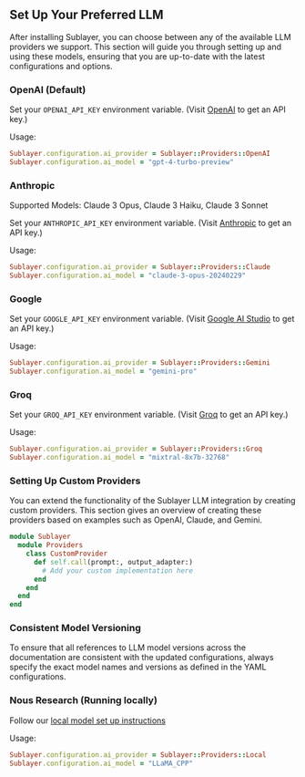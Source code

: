 ## Set Up Your Preferred LLM

After installing Sublayer, you can choose between any of the available LLM providers we support. This section will guide you through setting up and using these models, ensuring that you are up-to-date with the latest configurations and options.

### OpenAI (Default)

Set your `OPENAI_API_KEY` environment variable. (Visit [OpenAI](https://openai.com/product) to get an API key.)

Usage:

```ruby
Sublayer.configuration.ai_provider = Sublayer::Providers::OpenAI
Sublayer.configuration.ai_model = "gpt-4-turbo-preview"
```

### Anthropic

Supported Models: Claude 3 Opus, Claude 3 Haiku, Claude 3 Sonnet

Set your `ANTHROPIC_API_KEY` environment variable. (Visit [Anthropic](https://anthropic.com/) to get an API key.)

Usage:

```ruby
Sublayer.configuration.ai_provider = Sublayer::Providers::Claude
Sublayer.configuration.ai_model = "claude-3-opus-20240229"
```

### Google

Set your `GOOGLE_API_KEY` environment variable. (Visit [Google AI Studio](https://ai.google.dev/) to get an API key.)

Usage:

```ruby
Sublayer.configuration.ai_provider = Sublayer::Providers::Gemini
Sublayer.configuration.ai_model = "gemini-pro"
```

### Groq

Set your `GROQ_API_KEY` environment variable. (Visit [Groq](https://console.groq.com/) to get an API key.)

Usage:

```ruby
Sublayer.configuration.ai_provider = Sublayer::Providers::Groq
Sublayer.configuration.ai_model = "mixtral-8x7b-32768"
```

### Setting Up Custom Providers

You can extend the functionality of the Sublayer LLM integration by creating custom providers. This section gives an overview of creating these providers based on examples such as OpenAI, Claude, and Gemini.

```ruby
module Sublayer
  module Providers
    class CustomProvider
      def self.call(prompt:, output_adapter:)
        # Add your custom implementation here
      end
    end
  end
end
```

### Consistent Model Versioning

To ensure that all references to LLM model versions across the documentation are consistent with the updated configurations, always specify the exact model names and versions as defined in the YAML configurations.

### Nous Research (Running locally)

Follow our [local model set up instructions](/docs/guides/running-local-models-with-llamafile.md)

Usage:

```ruby
Sublayer.configuration.ai_provider = Sublayer::Providers::Local
Sublayer.configuration.ai_model = "LLaMA_CPP"
```